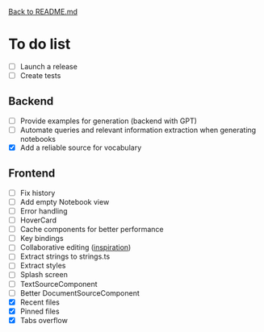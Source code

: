 [Back to README.md](./README.md)

# To do list

- [ ] Launch a release
- [ ] Create tests

## Backend

- [ ] Provide examples for generation (backend with GPT)
- [ ] Automate queries and relevant information extraction when generating notebooks
- [x] Add a reliable source for vocabulary

## Frontend

- [ ] Fix history
- [ ] Add empty Notebook view
- [ ] Error handling
- [ ] HoverCard
- [ ] Cache components for better performance
- [ ] Key bindings
- [ ] Collaborative editing ([inspiration](https://www.youtube.com/watch?v=Exr0iY_D-vw))
- [ ] Extract strings to strings.ts
- [ ] Extract styles
- [ ] Splash screen
- [ ] TextSourceComponent
- [ ] Better DocumentSourceComponent
- [x] Recent files
- [x] Pinned files
- [x] Tabs overflow
